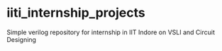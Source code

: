 # iiti_internship_projects
Simple verilog repository for internship in IIT Indore on VSLI and Circuit Designing
